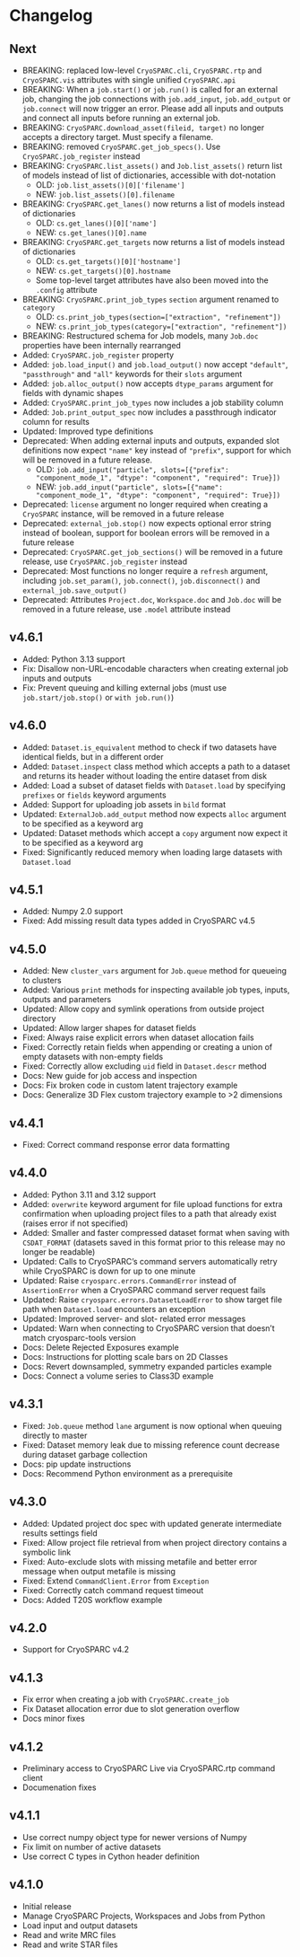 # Changelog

## Next

- BREAKING: replaced low-level `CryoSPARC.cli`, `CryoSPARC.rtp` and `CryoSPARC.vis` attributes with single unified `CryoSPARC.api`
- BREAKING: When a `job.start()` or `job.run()` is called for an external job, changing the job connections with `job.add_input`, `job.add_output` or `job.connect` will now trigger an error. Please add all inputs and outputs and connect all inputs before running an external job.
- BREAKING: `CryoSPARC.download_asset(fileid, target)` no longer accepts a directory target. Must specify a filename.
- BREAKING: removed `CryoSPARC.get_job_specs()`. Use `CryoSPARC.job_register` instead
- BREAKING: `CryoSPARC.list_assets()` and `Job.list_assets()` return list of models instead of list of dictionaries, accessible with dot-notation
  - OLD: `job.list_assets()[0]['filename']`
  - NEW: `job.list_assets()[0].filename`
- BREAKING: `CryoSPARC.get_lanes()` now returns a list of models instead of dictionaries
  - OLD: `cs.get_lanes()[0]['name']`
  - NEW: `cs.get_lanes()[0].name`
- BREAKING: `CryoSPARC.get_targets` now returns a list of models instead of dictionaries
  - OLD: `cs.get_targets()[0]['hostname']`
  - NEW: `cs.get_targets()[0].hostname`
  - Some top-level target attributes have also been moved into the `.config` attribute
- BREAKING: `CryoSPARC.print_job_types` `section` argument renamed to `category`
  - OLD: `cs.print_job_types(section=["extraction", "refinement"])`
  - NEW: `cs.print_job_types(category=["extraction", "refinement"])`
- BREAKING: Restructured schema for Job models, many `Job.doc` properties have been internally rearranged
- Added: `CryoSPARC.job_register` property
- Added: `job.load_input()` and `job.load_output()` now accept `"default"`, `"passthrough"` and `"all"` keywords for their `slots` argument
- Added: `job.alloc_output()` now accepts `dtype_params` argument for fields with dynamic shapes
- Added: `CryoSPARC.print_job_types` now includes a job stability column
- Added: `Job.print_output_spec` now includes a passthrough indicator column for results
- Updated: Improved type definitions
- Deprecated: When adding external inputs and outputs, expanded slot definitions now expect `"name"` key instead of `"prefix"`, support for which will be removed in a future release.
  - OLD: `job.add_input("particle", slots=[{"prefix": "component_mode_1", "dtype": "component", "required": True}])`
  - NEW: `job.add_input("particle", slots=[{"name": "component_mode_1", "dtype": "component", "required": True}])`
- Deprecated: `license` argument no longer required when creating a `CryoSPARC`
  instance, will be removed in a future release
- Deprecated: `external_job.stop()` now expects optional error string instead of boolean, support for boolean errors will be removed in a future release
- Deprecated: `CryoSPARC.get_job_sections()` will be removed in a future release,
  use `CryoSPARC.job_register` instead
- Deprecated: Most functions no longer require a `refresh` argument, including
  `job.set_param()`, `job.connect()`, `job.disconnect()` and `external_job.save_output()`
- Deprecated: Attributes `Project.doc`, `Workspace.doc` and `Job.doc` will be removed in a future release, use `.model` attribute instead

## v4.6.1

- Added: Python 3.13 support
- Fix: Disallow non-URL-encodable characters when creating external job inputs and outputs
- Fix: Prevent queuing and killing external jobs (must use `job.start/job.stop()` or `with job.run()`)

## v4.6.0

- Added: `Dataset.is_equivalent` method to check if two datasets have identical fields, but in a different order
- Added: `Dataset.inspect` class method which accepts a path to a dataset and returns its header without loading the entire dataset from disk
- Added: Load a subset of dataset fields with `Dataset.load` by specifying `prefixes` or `fields` keyword arguments
- Added: Support for uploading job assets in `bild` format
- Updated: `ExternalJob.add_output` method now expects `alloc` argument to be specified as a keyword arg
- Updated: Dataset methods which accept a `copy` argument now expect it to be specified as a keyword arg
- Fixed: Significantly reduced memory when loading large datasets with `Dataset.load`

## v4.5.1

- Added: Numpy 2.0 support
- Fixed: Add missing result data types added in CryoSPARC v4.5

## v4.5.0

- Added: New `cluster_vars` argument for `Job.queue` method for queueing to clusters
- Added: Various `print` methods for inspecting available job types, inputs, outputs and parameters
- Updated: Allow copy and symlink operations from outside project directory
- Updated: Allow larger shapes for dataset fields
- Fixed: Always raise explicit errors when dataset allocation fails
- Fixed: Correctly retain fields when appending or creating a union of empty datasets with non-empty fields
- Fixed: Correctly allow excluding `uid` field in `Dataset.descr` method
- Docs: New guide for job access and inspection
- Docs: Fix broken code in custom latent trajectory example
- Docs: Generalize 3D Flex custom trajectory example to >2 dimensions

## v4.4.1

- Fixed: Correct command response error data formatting

## v4.4.0

- Added: Python 3.11 and 3.12 support
- Added: `overwrite` keyword argument for file upload functions for extra confirmation when uploading project files to a path that already exist (raises error if not specified)
- Added: Smaller and faster compressed dataset format when saving with `CSDAT_FORMAT` (datasets saved in this format prior to this release may no longer be readable)
- Updated: Calls to CryoSPARC’s command servers automatically retry while CryoSPARC is down for up to one minute
- Updated: Raise `cryosparc.errors.CommandError` instead of `AssertionError` when a CryoSPARC command server request fails
- Updated: Raise `cryosparc.errors.DatasetLoadError` to show target file path when `Dataset.load` encounters an exception
- Updated: Improved server- and slot- related error messages
- Updated: Warn when connecting to CryoSPARC version that doesn’t match cryosparc-tools version
- Docs: Delete Rejected Exposures example
- Docs: Instructions for plotting scale bars on 2D Classes
- Docs: Revert downsampled, symmetry expanded particles example
- Docs: Connect a volume series to Class3D example

## v4.3.1

- Fixed: `Job.queue` method `lane` argument is now optional when queuing directly to master
- Fixed: Dataset memory leak due to missing reference count decrease during dataset garbage collection
- Docs: pip update instructions
- Docs: Recommend Python environment as a prerequisite

## v4.3.0

- Added: Updated project doc spec with updated generate intermediate results settings field
- Fixed: Allow project file retrieval from when project directory contains a symbolic link
- Fixed: Auto-exclude slots with missing metafile and better error message when output metafile is missing
- Fixed: Extend `CommandClient.Error` from `Exception`
- Fixed: Correctly catch command request timeout
- Docs: Added T20S workflow example

## v4.2.0

- Support for CryoSPARC v4.2

## v4.1.3

- Fix error when creating a job with `CryoSPARC.create_job`
- Fix Dataset allocation error due to slot generation overflow
- Docs minor fixes

## v4.1.2

- Preliminary access to CryoSPARC Live via CryoSPARC.rtp command client
- Documenation fixes

## v4.1.1

- Use correct numpy object type for newer versions of Numpy
- Fix limit on number of active datasets
- Use correct C types in Cython header definition

## v4.1.0

- Initial release
- Manage CryoSPARC Projects, Workspaces and Jobs from Python
- Load input and output datasets
- Read and write MRC files
- Read and write STAR files
